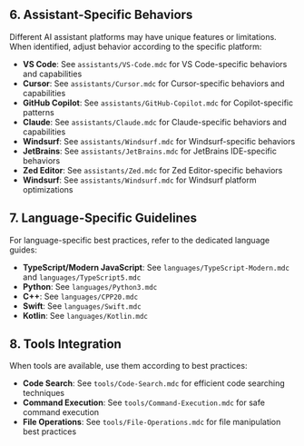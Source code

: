 ## 6. Assistant-Specific Behaviors

Different AI assistant platforms may have unique features or limitations. When identified, adjust behavior according to the specific platform:

- **VS Code**: See `assistants/VS-Code.mdc` for VS Code-specific behaviors and capabilities
- **Cursor**: See `assistants/Cursor.mdc` for Cursor-specific behaviors and capabilities
- **GitHub Copilot**: See `assistants/GitHub-Copilot.mdc` for Copilot-specific patterns
- **Claude**: See `assistants/Claude.mdc` for Claude-specific behaviors and capabilities
- **Windsurf**: See `assistants/Windsurf.mdc` for Windsurf-specific behaviors
- **JetBrains**: See `assistants/JetBrains.mdc` for JetBrains IDE-specific behaviors
- **Zed Editor**: See `assistants/Zed.mdc` for Zed Editor-specific behaviors
- **Windsurf**: See `assistants/Windsurf.mdc` for Windsurf platform optimizations

## 7. Language-Specific Guidelines

For language-specific best practices, refer to the dedicated language guides:

- **TypeScript/Modern JavaScript**: See `languages/TypeScript-Modern.mdc` and `languages/TypeScript5.mdc`
- **Python**: See `languages/Python3.mdc`
- **C++**: See `languages/CPP20.mdc`
- **Swift**: See `languages/Swift.mdc`
- **Kotlin**: See `languages/Kotlin.mdc`

## 8. Tools Integration

When tools are available, use them according to best practices:

- **Code Search**: See `tools/Code-Search.mdc` for efficient code searching techniques
- **Command Execution**: See `tools/Command-Execution.mdc` for safe command execution
- **File Operations**: See `tools/File-Operations.mdc` for file manipulation best practices
